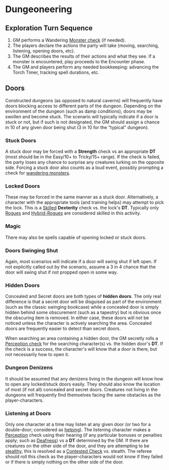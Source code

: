 # Dungeoneering

## Exploration Turn Sequence
1. GM performs a Wandering [Monster check](CoreRules.md#Wandering-Monsters) (if needed).
2. The players declare the actions the party will take (moving, searching, listening, opening doors, etc).
3. The GM describes the results of their actions and what they see.  If a monster is encountered, play proceeds to the Encounter phase.
4. The GM and players perform any needed bookkeeping: advancing the Torch Timer, tracking spell durations, etc.

## Doors
Constructed dungeons (as opposed to natural caverns) will frequently have doors blocking access to different parts of the dungeon.  Depending on the environment of the dungeon (such as damp conditions), doors may be swollen and become stuck. The scenario will typically indicate if a door is stuck or not, but if such is not designated, the GM should assign a chance in 10 of any given door being shut (3 in 10 for the "typical" dungeon).

### Stuck Doors
A stuck door may be forced with a **Strength** check vs an appropriate **DT** (most should be in the Easy/10+ to Tricky/15+ range).  If the check is failed, the party loses any chance to surprise any creatures lurking on the opposite side.  Forcing a stuck door also counts as a loud event, possibly prompting a check for [wandering monsters](CoreRules.md#Wandering-Monsters).

### Locked Doors
These may be forced in the same manner as a stuck door.  Alternatively, a character with the appropriate tools (and training helps) may attempt to pick the lock.  This is a [Skilled](RulesSynopsis.md#Skilled-Check) **Dexterity** check vs. the lock's **DT**.  Typically only [Rogues](Rogue.md) and [Hybrid-Rogues](Glossary.md#Hybrid-Class) are considered skilled in this activity.

### Magic
There may also be spells capable of opening locked or stuck doors.

### Doors Swinging Shut
Again, most scenarios will indicate if a door will swing shut if left open.  If not explicitly called out by the scenario, assume a 3 in 4 chance that the door will swing shut if not propped open in some way.

### Hidden Doors
Concealed and Secret doors are both types of **hidden doors**.  The only real difference is that a secret door will be disguised as part of the environment (such as the classic swinging bookcase) while a concealed door is simply hidden behind some obscurement (such as a tapestry) but is obvious once the obscuring item is removed.  In either case, these doors will not be noticed unless the character is actively searching the area.  Concealed doors are frequently easier to detect than secret doors.

When searching an area containing a hidden door, the GM secretly rolls a [Perception check](CoreRules.md#Perception) for the searching character(s) vs. the hidden door's **DT**.  If the check is a success, the character's will know that a door is there, but not necessarily how to open it.

### Dungeon Denizens
It should be assumed that any denizens living in the dungeon will know how to open any locked/stuck doors easily.  They should also know the location of most (if not all) concealed and secret doors.  Creatures not living in the dungeons will frequently find themselves facing the same obstacles as the player-characters.

### Listening at Doors
Only one character at a time may listen at any given door (or two for a double-door; considered as [helping](CoreRules.md#Helping)). The listening character makes a [Perception](CoreRules.md#Perception) check using their hearing (if any particular bonuses or penalties apply; such as [Deafness](Combat.md#Deafened)) vs a **DT** determined by the GM.  If there are creatures on the other side of the door, and they are attempting to be [stealthy](CoreRules.md#Stealth), this is resolved as a [Contested Check](CoreRules.md#Contested-Checks) vs. stealth.  The referee should roll this check as the player-characters would not know if they failed or if there is simply nothing on the other side of the door.
